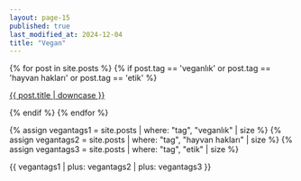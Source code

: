 ```yaml
---
layout: page-15
published: true
last_modified_at: 2024-12-04
title: "Vegan"
---
```


{% for post in site.posts %} {% if post.tag == 'veganlık' or post.tag == 'hayvan
hakları' or post.tag == 'etik' %}

<p class="cat1"><a href="{{ post.url }}">{{ post.title | downcase }}</a></p>
{% endif %} {% endfor %}
<br />

{% assign vegantags1 = site.posts | where: "tag", "veganlık" | size %}
{% assign vegantags2 = site.posts | where: "tag", "hayvan
hakları" | size %}
{% assign vegantags3 = site.posts | where: "tag", "etik" | size %}

{{ vegantags1 | plus: vegantags2 | plus: vegantags3 }}
